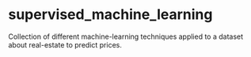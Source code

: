 # supervised_machine_learning
Collection of different machine-learning techniques applied to a dataset about real-estate to predict prices.
